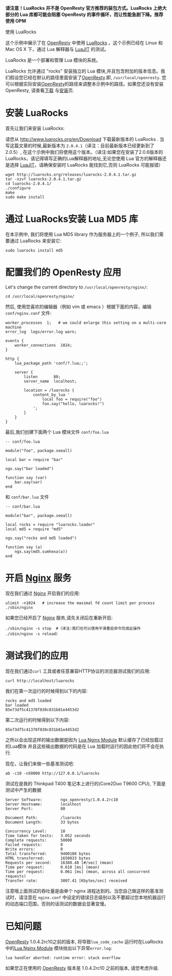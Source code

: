 <!---
    @title         Using LuaRocks
    @creator       Yichun Zhang
    @created       2011-08-07 02:32 GMT
    @modifier      Yichun Zhang
    @modifier_link yichun-zhang
    @modified      2011-11-08 04:31 GMT
    @changes       44
--->

**请注意！LuaRocks 并不是 OpenResty 官方推荐的装包方式。LuaRocks 上绝大部分的 Lua 库都可能会阻塞 OpenResty 的事件循环，而让性能急剧下降。推荐使用 OPM**

使用 LuaRocks

这个示例中展示了在 [OpenResty](openresty.html) 中使用 [LuaRocks](http://www.luarocks.org/) 。这个示例已经在
Linux 和 Mac OS X 下，通过 Lua 解释器与 [LuaJIT](luajit.html) 的测试。

LuaRocks 是一个部署和管理 Lua 模块的系统。

 LuaRocks 允许通过 "rocks" 安装独立的 Lua 模块,并且包含附加的版本信息。我们假设您已经在默认的路径里面安装了[OpenResty](openresty.html).即, `/usr/local/openresty`. 您可以根据实际安装[OpenResty](openresty.html)的路径来调整本示例中的路径。如果您还没有安装 OpenResty, 请查看[下载](download.html) 与[安装](installation.html)页.


#  安装 LuaRocks
首先让我们来安装 LuaRocks:

请您从 http://www.luarocks.org/en/Download 下载最新版本的 LuaRocks
. 当写这篇文章的时候,最新版本为 `2.0.4.1`（译注：目前最新版本已经更新到了2.0.5）,
在这个示例中我们将使用这个版本。（译注:如果您在安装了2.0.6版本的
LuaRocks，请记得填写正确的Lua解释器的地址,无论您使用 Lua
官方的解释器还是选择 [LuaJIT](luajit.html)，请确保安装时 LuaRocks
能找到它,否则 LuaRocks 可能报错）

```
wget http://luarocks.org/releases/luarocks-2.0.4.1.tar.gz
tar -xzvf luarocks-2.0.4.1.tar.gz
cd luarocks-2.0.4.1/
./configure
make
sudo make install
```


#  通过 LuaRocks安装 Lua MD5 库
在本示例中, 我们将使用 Lua MD5 library 作为服务器上的一个例子,
所以我们需要通过 LuaRocks 来安装它:

```
sudo luarocks install md5
```


#  配置我们的 OpenResty 应用
Let's change the current directory to `/usr/local/openresty/nginx/`:

```
cd /usr/local/openresty/nginx/
```

然后, 使用您喜欢的编辑器（例如 vim 或 emacs ）根据下面的内容，编辑
`conf/nginx.conf`  文件:

```
worker_processes  1;   # we could enlarge this setting on a multi-core machine
error_log  logs/error.log warn;

events {
    worker_connections  1024;
}

http {
    lua_package_path 'conf/?.lua;;';

    server {
        listen       80;
        server_name  localhost;

        location = /luarocks {
            content_by_lua '
                local foo = require("foo")
                foo.say("hello, luarocks!")
            ';
        }
    }
}
```

最后,我们创建下面两个 Lua 模块文件 `conf/foo.lua`

```
-- conf/foo.lua

module("foo", package.seeall)

local bar = require "bar"

ngx.say("bar loaded")

function say (var)
    bar.say(var)
end
```

和 `conf/bar.lua` 文件

```
-- conf/bar.lua

module("bar", package.seeall)

local rocks = require "luarocks.loader"
local md5 = require "md5"

ngx.say("rocks and md5 loaded")

function say (a)
    ngx.say(md5.sumhexa(a))
end
```


#  开启 [Nginx](nginx.html) 服务
现在我们通过 [Nginx](nginx.html) 开启我们的应用:

```
ulimit -n1024   # increase the maximal fd count limit per process
./sbin/nginx
```

如果您已经开启了 [Nginx](nginx.html) 服务,请先关闭后在重新开启:

```
./sbin/nginx -s stop  #（译注:我们也可以使用平滑重启命令完成此操作 ./sbin/nginx -s reload）
```


#  测试我们的应用
现在我们通过`curl` 工具或者任意兼容HTTP协议的浏览器测试我们的应用:

```
curl http://localhost/luarocks
```

我们在第一次运行的时候得到以下的内容:

```
rocks and md5 loaded
bar loaded
85e73df5c41378f830c031b81e4453d2
```

第二次运行的时候得到以下内容:

```
85e73df5c41378f830c031b81e4453d2
```

之所以会出现这样的输出数据是因为 [Lua Nginx Module](lua-nginx-module.html) 默认缓存了已经加载过的Lua模块
并且这些输出数据的代码是在 Lua 加载时运行的因此他们将不会在执行.

现在，让我们来做一些基准测试吧:

```
ab -c10 -n50000 http://127.0.0.1/luarocks
```

测试在是我的 Thinkpad T400 笔记本上进行的(Core2Duo T9600 CPU),
下面是测试中产生的数据


```
Server Software:        ngx_openresty/1.0.4.2rc10
Server Hostname:        localhost
Server Port:            80

Document Path:          /luarocks
Document Length:        33 bytes

Concurrency Level:      10
Time taken for tests:   3.052 seconds
Complete requests:      50000
Failed requests:        0
Write errors:           0
Total transferred:      9400188 bytes
HTML transferred:       1650033 bytes
Requests per second:    16380.48 [#/sec] (mean)
Time per request:       0.610 [ms] (mean)
Time per request:       0.061 [ms] (mean, across all concurrent requests)
Transfer rate:          3007.41 [Kbytes/sec] received
```

注意哦上面测试的吞吐量是由单个 nginx 进程达到的。当您自己做这样的基准测试时，请注意在
`nginx.conf` 中设定的错误日志级别以及不要超过您本地机器运行的动态端口范围，否则的话测试的数据会显著变慢。


# 已知问题
[OpenResty](openresty.html) 1.0.4.2rc10之前的版本, 将导致`lua_code_cache`  运行时在LuaRocks
中的[Lua Nginx Module](lua-nginx-module.html) 模块抛出以下异常`error.log`:

```
lua handler aborted: runtime error: stack overflow
```

如果您正在使用的 [OpenResty](openresty.html) 版本是 1.0.4.2rc10 之前的版本,
请您考虑升级.
